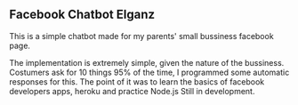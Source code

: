 ## Facebook Chatbot Elganz

This is a simple chatbot made for my parents' small bussiness facebook page.

The implementation is extremely simple, given the nature of the bussiness. Costumers ask for 10 things 95% of the time, I programmed some automatic responses for this. The point of it was to learn the basics of facebook developers apps, heroku and practice Node.js
Still in development.